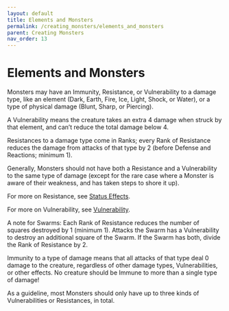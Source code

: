 ```yaml
---
layout: default
title: Elements and Monsters
permalink: /creating_monsters/elements_and_monsters
parent: Creating Monsters
nav_order: 13
---
```


# Elements and Monsters

Monsters may have an Immunity, Resistance, or Vulnerability to a damage type, like an element (Dark, Earth, Fire, Ice, Light, Shock, or Water), or a type of physical damage (Blunt, Sharp, or Piercing).

A Vulnerability means the creature takes an extra 4 damage when struck by that element, and can’t reduce the total damage below 4.

Resistances to a damage type come in Ranks; every Rank of Resistance reduces the damage from attacks of that type by 2 (before Defense and Reactions; minimum 1).

Generally, Monsters should not have both a Resistance and a Vulnerability to the same type of damage (except for the rare case where a Monster is aware of their weakness, and has taken steps to shore it up).

For more on Resistance, see [Status Effects]().

For more on Vulnerability, see [Vulnerability]().

A note for Swarms: Each Rank of Resistance reduces the number of squares destroyed by 1 (minimum 1). Attacks the Swarm has a Vulnerability to destroy an additional square of the Swarm. If the Swarm has both, divide the Rank of Resistance by 2.

Immunity to a type of damage means that all attacks of that type deal 0 damage to the creature, regardless of other damage types, Vulnerabilities, or other effects. No creature should be Immune to more than a single type of damage!

As a guideline, most Monsters should only have up to three kinds of Vulnerabilities or Resistances, in total.

